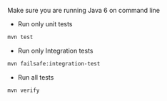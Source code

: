 

Make sure you are running Java 6 on command line

 - Run only unit tests

```sh
mvn test
```

 - Run only Integration tests

 ```sh
 mvn failsafe:integration-test
 ```

 - Run all tests

 ```sh
 mvn verify
 ```

